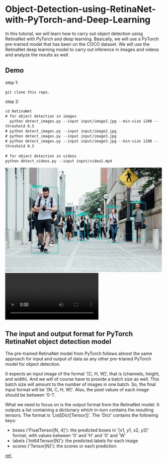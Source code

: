 # Object-Detection-using-RetinaNet-with-PyTorch-and-Deep-Learning

In this tutorial, we will learn how to carry out object detection using RetinaNet with PyTorch and deep learning. Basically, we will use a PyTorch pre-trained model that has been on the COCO dataset. We will use the RetinaNet deep learning model to carry out inference in images and videos and analyze the results as well.

## Demo
step 1: 
```
git clone this repo.
```
step 2: 
```
cd RetinaNet
# for object detection in images
  python detect_images.py --input input/image2.jpg --min-size 1200 --threshold 0.5
# python detect_images.py --input input/image2.jpg
# python detect_images.py --input input/image3.jpg
# python detect_images.py --input input/image3.jpg --min-size 1200 --threshold 0.5

# for object detection in videos
python detect_videos.py --input input/video2.mp4

```
![1](https://github.com/LvpengfeiNJ/Object-Detection-using-RetinaNet-with-PyTorch-and-Deep-Learning/blob/main/RetinaNet/outputs/image2_800_t60.jpg)
![2](https://github.com/LvpengfeiNJ/Object-Detection-using-RetinaNet-with-PyTorch-and-Deep-Learning/blob/main/RetinaNet/outputs/video2_800_t60.mp4)


## The input and output format for PyTorch RetinaNet object detection model
The pre-trained RetinaNet model from PyTorch follows almost the same approach for input and output of data as any other pre-trianed PyTorch model for object detection.

It expects an input image of the format '[C, H, W]', that is (channels, height, and width). And we will of course have to provide a batch size as well. This batch size will amount to the number of images in one batch. So, the final input format will be '[N, C, H, W]'. Also, the pixel values of each image should be between '0-1'.

What we need to focus on is the output format from the RetinaNet model. It outputs a list containing a dictionary which in-turn contains the resulting tensors. The format is 'List[Dict[Tensor]]'. The 'Dict' contains the following keys:
- boxes ('FloatTensor[N, 4]'): the predicted boxes in '[x1, y1, x2, y2]' format, with values between '0' and 'H' and '0' and 'W'
- labels ('Int64Tensor[N]'): the predicted labels for each image
- scores ('Tensor[N]'): the scores or each prediction

[ref.](https://debuggercafe.com/object-detection-using-retinanet-with-pytorch-and-deep-learning/)
